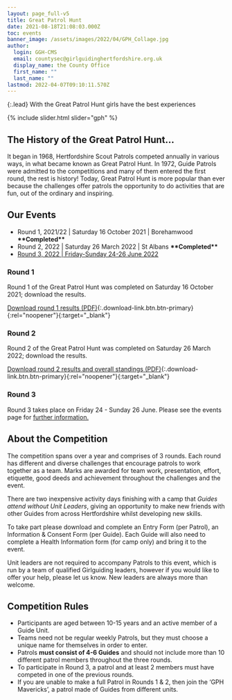 ```yaml
---
layout: page_full-v5
title: Great Patrol Hunt
date: 2021-08-18T21:08:03.000Z
toc: events
banner_image: /assets/images/2022/04/GPH_Collage.jpg
author:
  login: GGH-CMS
  email: countysec@girlguidinghertfordshire.org.uk
  display_name: the County Office
  first_name: ""
  last_name: ""
lastmod: 2022-04-07T09:10:11.570Z
---
```

{:.lead}
With the Great Patrol Hunt girls have the best experiences

{% include slider.html slider="gph" %}

## The History of the Great Patrol Hunt&#8230;

It began in 1968, Hertfordshire Scout Patrols competed annually in various ways, in what became known as Great Patrol Hunt. In 1972, Guide Patrols were admitted to the competitions and many of them entered the first round, the rest is history! Today, Great Patrol Hunt is more popular than ever because the challenges offer patrols the opportunity to do activities that are fun, out of the ordinary and inspiring.

## Our Events

- Round 1, 2021/22  \|  Saturday 16 October 2021  \|  Borehamwood **\*\*Completed\*\***
- Round 2, 2022 \| Saturday 26 March 2022 \| St Albans **\*\*Completed\*\***
- [Round 3, 2022 \| Friday-Sunday 24-26 June 2022](/event/great-patrol-hunt-2022-round-3/)

### Round 1

Round 1 of the Great Patrol Hunt was completed on Saturday 16 October 2021; download the results.

[Download round 1 results (PDF)](/assets/docs/2021-22-GPH-Round-1-Results.pdf){:.download-link.btn.btn-primary}{:rel="noopener"}{:target="_blank"}

### Round 2

Round 2 of the Great Patrol Hunt was completed on Saturday 26 March 2022; download the results.

[Download round 2 results and overall standings (PDF)](/assets/docs/2022/great-patrol-hunt-round2-results.pdf){:.download-link.btn.btn-primary}{:rel="noopener"}{:target="_blank"}

### Round 3

Round 3 takes place on Friday 24 - Sunday 26 June. Please see the events page for [further information.](/event/great-patrol-hunt-2022-round-3/)

## About the Competition

The competition spans over a year and comprises of 3 rounds. Each round has different and diverse challenges that encourage patrols to work together as a team. Marks are awarded for team work, presentation, effort, etiquette, good deeds and achievement throughout the challenges and the event.

There are two inexpensive activity days finishing with a camp that _Guides attend without Unit Leaders_, giving an opportunity to make new friends with other Guides from across Hertfordshire whilst developing new skills.

To take part please download and complete an Entry Form (per Patrol), an Information &amp; Consent Form (per Guide). Each Guide will also need to complete a Health Information form (for camp only) and bring it to the event.

Unit leaders are not required to accompany Patrols to this event, which is run by a team of qualified Girlguiding leaders, however if you would like to offer your help, please let us know.  New leaders are always more than welcome.

## Competition Rules

- Participants are aged between 10-15 years and an active member of a Guide Unit.
- Teams need not be regular weekly Patrols, but they must choose a unique name for themselves in order to enter.
- Patrols **must consist of 4-6 Guides** and should not include more than 10 different patrol members throughout the three rounds.
- To participate in Round 3, a patrol and at least 2 members must have competed in one of the previous rounds.
- If you are unable to make a full Patrol in Rounds 1 &amp; 2,  then  join the &#8216;GPH Mavericks&#8217;, a patrol made of Guides from different units.
